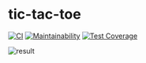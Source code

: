 # tic-tac-toe

[![CI](https://github.com/denivladislav/tic-tac-toe/workflows/CI/badge.svg)](https://github.com/denivladislav/tic-tac-toe/actions/workflows/CI.yml)
[![Maintainability](https://api.codeclimate.com/v1/badges/f1a44e153090002109fc/maintainability)](https://codeclimate.com/github/denivladislav/tic-tac-toe/maintainability)
[![Test Coverage](https://api.codeclimate.com/v1/badges/f1a44e153090002109fc/test_coverage)](https://codeclimate.com/github/denivladislav/tic-tac-toe/test_coverage)

![result](https://user-images.githubusercontent.com/71961494/192490886-e34a6fe7-ea9e-43c7-998b-de09e14144d7.gif)
